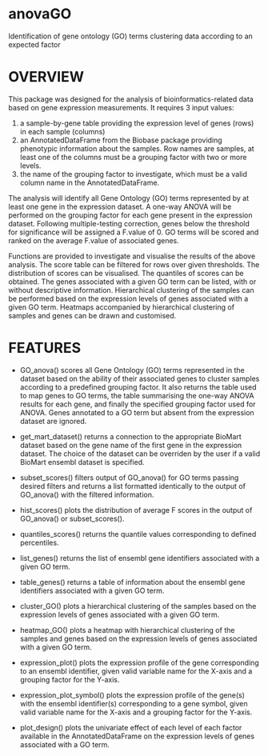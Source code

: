 anovaGO
=======

Identification of gene ontology (GO) terms clustering data according to an expected factor
  
# OVERVIEW

This package was designed for the analysis of bioinformatics-related
data based on gene expression measurements. It requires 3 input
values:

1. a sample-by-gene table providing the expression level
of genes (rows) in each sample (columns)
2. an AnnotatedDataFrame from the Biobase package providing phenotypic
information about the samples. Row names are samples, at least one of
the columns must be a grouping factor with two or more levels.
3. the name of the grouping factor to investigate, which must be a valid column name
in the AnnotatedDataFrame.

The analysis will identify all Gene Ontology (GO) terms represented
by at least one gene in the expression dataset. A one-way ANOVA
will be performed on the grouping factor for each gene present in
the expression dataset. Following multiple-testing correction, genes
below the threshold for significance will be assigned a F.value of
0. GO terms will be scored and ranked on the average F.value of
associated genes.

Functions are provided to investigate and visualise the results of
the above analysis. The score table can be filtered for rows over
given thresholds. The distribution of scores can be visualised. The
quantiles of scores can be obtained. The genes associated with a
given GO term can be listed, with or without descriptive information.
Hierarchical clustering of the samples can be performed based on the
expression levels of genes associated with a given GO term. Heatmaps
accompanied by hierarchical clustering of samples and genes can be
drawn and customised.


# FEATURES

  * GO_anova() scores all Gene Ontology (GO) terms represented in
the dataset based on the ability of their associated genes to cluster
samples according to a predefined grouping factor. It also returns
the table used to map genes to GO terms, the table summarising the
one-way ANOVA results for each gene, and finally the specified
grouping factor used for ANOVA. Genes annotated to a GO term but
absent from the expression dataset are ignored.

  * get_mart_dataset() returns a connection to the appropriate BioMart
dataset based on the gene name of the first gene in the expression
dataset. The choice of the dataset can be overriden by the user
if a valid BioMart ensembl dataset is specified.
  
  * subset_scores() filters output of GO_anova() for GO terms passing
desired filters and returns a list formatted identically to the 
output of GO_anova() with the filtered information.

  * hist_scores() plots the distribution of average F scores in the
output of GO_anova() or subset_scores().

  * quantiles_scores() returns the quantile values corresponding
to defined percentiles.

  * list_genes() returns the list of ensembl gene identifiers
associated with a given GO term.

  * table_genes() returns a table of information about the ensembl
gene identifiers associated with  a given GO term.

  * cluster_GO() plots a hierarchical clustering of the samples
based on the expression levels of genes associated with a given
GO term.

  * heatmap_GO() plots a heatmap with hierarchical clustering of
the samples and genes based on the expression levels of genes
associated with a given GO term.

  * expression_plot() plots the expression profile of the gene
corresponding to an ensembl identifier, given valid variable name
for the X-axis and a grouping factor for the Y-axis.

  * expression_plot_symbol() plots the expression profile of the
gene(s) with the ensembl identifier(s) corresponding to a gene
symbol, given valid variable name for the X-axis and a grouping
factor for the Y-axis.

  * plot_design() plots the univariate effect of each level of each
factor available in the AnnotatedDataFrame on the expression levels
of genes associated with a GO term.
